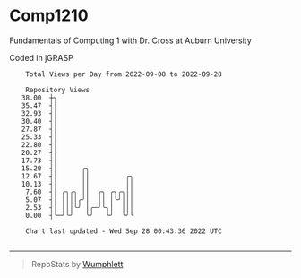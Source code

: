 # Comp1210
Fundamentals of Computing 1 with Dr. Cross at Auburn University

Coded in jGRASP

```
    Total Views per Day from 2022-09-08 to 2022-09-28

    Repository Views
   38.00  ┼╮
   35.47  ┤│
   32.93  ┤│
   30.40  ┤│
   27.87  ┤│
   25.33  ┤│
   22.80  ┤│
   20.27  ┤│
   17.73  ┤│
   15.20  ┤│      ╭╮
   12.67  ┤│      ││         ╭╮
   10.13  ┤│      ││         ││
    7.60  ┤│ ╭╮╭╮ ││  ╭╮ ╭╮╭╮││
    5.07  ┤│ ││││╭╯│  ││ │╰╯│││
    2.53  ┤│ │││╰╯ │╭─╯╰╮│  │││
    0.00  ┤╰─╯╰╯   ╰╯   ╰╯  ╰╯╰

    Chart last updated - Wed Sep 28 00:43:36 2022 UTC
    
```

---

> RepoStats by [Wumphlett](https://github.com/Wumphlett)
